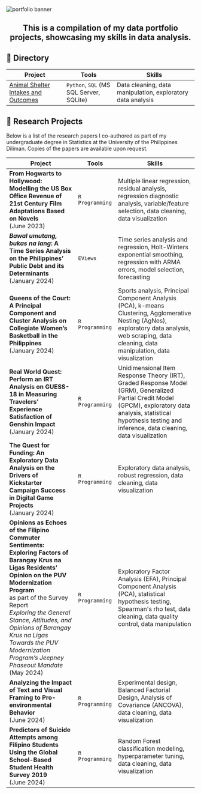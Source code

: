 
![portfolio banner](https://github.com/airaperez/Portfolio-Projects/assets/110292677/06f439f4-38df-41a1-939f-e20633b34b58)

## <p align="center"> This is a compilation of my data portfolio projects, showcasing my skills in data analysis. </p>

## :cherry_blossom: <strong> Directory </strong>

|Project|Tools|Skills|
|---|---|---|
|[Animal Shelter Intakes and Outcomes](/Animal%20Shelter%20Intakes%20and%20Outcomes)|`Python`, `SQL` (MS SQL Server, SQLite)|Data cleaning, data manipulation, exploratory data analysis|


## :sunflower: <strong> Research Projects </strong>
Below is a list of the research papers I co-authored as part of my undergraduate degree in Statistics at the University of the Philippines Diliman. Copies of the papers are available upon request.

|Project|Tools|Skills|
|---|---|---|
|**From Hogwarts to Hollywood: Modelling the US Box Office Revenue of 21st Century Film Adaptations Based on Novels**<br>(June 2023)|`R Programming`|Multiple linear regression, residual analysis, regression diagnostic analysis, variable/feature selection, data cleaning, data visualization|
|***Bawal umutang, bukas na lang*: A Time Series Analysis on the Philippines’ Public Debt and its Determinants**<br>(January 2024)|`EViews`|Time series analysis and regression, Holt-Winters exponential smoothing, regression with ARMA errors, model selection, forecasting|
|**Queens of the Court: A Principal Component and Cluster Analysis on Collegiate Women’s Basketball in the Philippines**<br>(January 2024)|`R Programming`|Sports analysis, Principal Component Analysis (PCA), k-means Clustering, Agglomerative Nesting (AgNes), exploratory data analysis, web scraping, data cleaning, data manipulation, data visualization|
|**Real World Quest: Perform an IRT Analysis on GUESS-18 in Measuring Travelers’ Experience Satisfaction of Genshin Impact**<br>(January 2024)|`R Programming`|Unidimensional Item Response Theory (IRT), Graded Response Model (GRM), Generalized Partial Credit Model (GPCM), exploratory data analysis, statistical hypothesis testing and inference, data cleaning, data visualization|
|**The Quest for Funding: An Exploratory Data Analysis on the Drivers of Kickstarter Campaign Success in Digital Game Projects**<br>(January 2024)|`R Programming`|Exploratory data analysis, robust regression, data cleaning, data visualization|
|**Opinions as Echoes of the Filipino Commuter Sentiments: Exploring Factors of Barangay Krus na Ligas Residents’ Opinion on the PUV Modernization Program**<br>as part of the Survey Report<br>*Exploring the General Stance, Attitudes, and Opinions of Barangay Krus na Ligas Towards the PUV Modernization Program’s Jeepney Phaseout Mandate*<br>(May 2024)|`R Programming`|Exploratory Factor Analysis (EFA), Principal Component Analysis (PCA), statistical hypothesis testing, Spearman's rho test, data cleaning, data quality control, data manipulation|
|**Analyzing the Impact of Text and Visual Framing to Pro-environmental Behavior**<br>(June 2024)|`R Programming`|Experimental design, Balanced Factorial Design, Analysis of Covariance (ANCOVA), data cleaning, data visualization|
|**Predictors of Suicide Attempts among Filipino Students Using the Global School-Based Student Health Survey 2019**<br>(June 2024)|`R Programming`|Random Forest classification modeling, hyperparameter tuning, data cleaning, data visualization|
